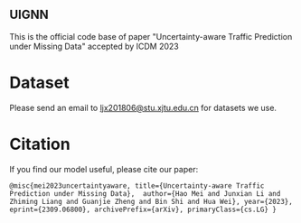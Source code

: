 ## UIGNN
This is the official code base of paper "Uncertainty-aware Traffic Prediction under Missing Data" accepted by ICDM 2023

# Dataset
Please send an email to ljx201806@stu.xjtu.edu.cn for datasets we use.

# Citation
If you find our model useful, please cite our paper:

`
@misc{mei2023uncertaintyaware,
      title={Uncertainty-aware Traffic Prediction under Missing Data}, 
      author={Hao Mei and Junxian Li and Zhiming Liang and Guanjie Zheng and Bin Shi and Hua Wei},
      year={2023},
      eprint={2309.06800},
      archivePrefix={arXiv},
      primaryClass={cs.LG}
}
`
